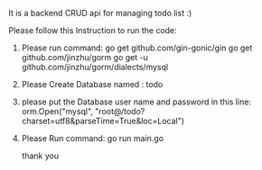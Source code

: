 
It is a backend CRUD api for managing todo list :)

Please follow  this Instruction to run the code:

1. Please run command:
    go get github.com/gin-gonic/gin
    go get github.com/jinzhu/gorm
    go get -u github.com/jinzhu/gorm/dialects/mysql

2. Please Create Database named : todo

3. please put the Database user name and password in this line:
    orm.Open("mysql", "root@/todo?charset=utf8&parseTime=True&loc=Local") 

4. Please Run command:
    go run main.go
    
    thank you
